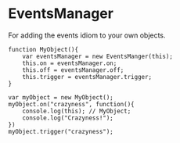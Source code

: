 # EventsManager

For adding the events idiom to your own objects.

    function MyObject(){
        var eventsManager = new EventsManger(this);
        this.on = eventsManager.on;
        this.off = eventsManager.off;
        this.trigger = eventsManager.trigger;
    }

    var myObject = new MyObject();
    myObject.on("crazyness", function(){
        console.log(this); // MyObject;
        console.log("Crazyness!");
    })
    myObject.trigger("crazyness");